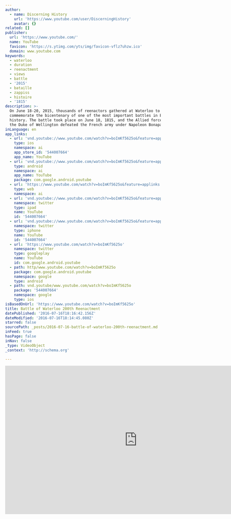 ```yaml
---
author:
  - name: Discerning History
    url: 'https://www.youtube.com/user/DiscerningHistory'
    avatar: {}
related: []
publisher:
  url: 'https://www.youtube.com/'
  name: YouTube
  favicon: 'https://s.ytimg.com/yts/img/favicon-vflz7uhzw.ico'
  domain: www.youtube.com
keywords:
  - waterloo
  - duration
  - reenactment
  - views
  - battle
  - '2015'
  - bataille
  - zappiss
  - histoire
  - '1815'
description: >-
  On June 18-20, 2015, thousands of reenactors gathered at Waterloo to
  commemorate the bicentenary of one of the most important battles in European
  history. The battle took place on June 18, 1815, and the Allied forces under
  the Duke of Wellington defeated the French army under Napoleon Bonaparte.
inLanguage: en
app_links:
  - url: 'vnd.youtube://www.youtube.com/watch?v=boImKf5625o&feature=applinks'
    type: ios
    namespace: ai
    app_store_id: '544007664'
    app_name: YouTube
  - url: 'vnd.youtube://www.youtube.com/watch?v=boImKf5625o&feature=applinks'
    type: android
    namespace: ai
    app_name: YouTube
    package: com.google.android.youtube
  - url: 'https://www.youtube.com/watch?v=boImKf5625o&feature=applinks'
    type: web
    namespace: ai
  - url: 'vnd.youtube://www.youtube.com/watch?v=boImKf5625o&feature=applinks'
    namespace: twitter
    type: ipad
    name: YouTube
    id: '544007664'
  - url: 'vnd.youtube://www.youtube.com/watch?v=boImKf5625o&feature=applinks'
    namespace: twitter
    type: iphone
    name: YouTube
    id: '544007664'
  - url: 'https://www.youtube.com/watch?v=boImKf5625o'
    namespace: twitter
    type: googleplay
    name: YouTube
    id: com.google.android.youtube
  - path: http/www.youtube.com/watch?v=boImKf5625o
    package: com.google.android.youtube
    namespace: google
    type: android
  - path: vnd.youtube/www.youtube.com/watch?v=boImKf5625o
    package: '544007664'
    namespace: google
    type: ios
isBasedOnUrl: 'https://www.youtube.com/watch?v=boImKf5625o'
title: Battle of Waterloo 200th Reenactment
datePublished: '2016-07-16T18:16:42.156Z'
dateModified: '2016-07-16T18:14:45.080Z'
starred: false
sourcePath: _posts/2016-07-16-battle-of-waterloo-200th-reenactment.md
inFeed: true
hasPage: false
inNav: false
_type: VideoObject
_context: 'http://schema.org'

---
```

<iframe src="https://cdn.embedly.com/widgets/media.html?src=https%3A%2F%2Fwww.youtube.com%2Fembed%2FboImKf5625o%3Ffeature%3Doembed&amp;url=http%3A%2F%2Fwww.youtube.com%2Fwatch%3Fv%3DboImKf5625o&amp;image=https%3A%2F%2Fi.ytimg.com%2Fvi%2FboImKf5625o%2Fhqdefault.jpg&amp;key=b7d04c9b404c499eba89ee7072e1c4f7&amp;type=text%2Fhtml&amp;schema=youtube" width="854" height="480" scrolling="no" frameborder="0" allowfullscreen="" style=""></iframe>